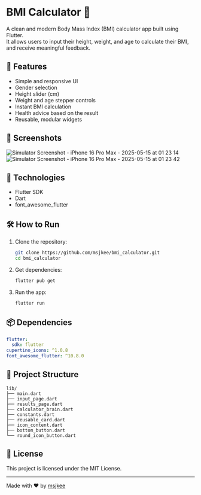 # BMI Calculator 🧮

A clean and modern Body Mass Index (BMI) calculator app built using Flutter.  
It allows users to input their height, weight, and age to calculate their BMI, and receive meaningful feedback.

## 🚀 Features

- Simple and responsive UI
- Gender selection
- Height slider (cm)
- Weight and age stepper controls
- Instant BMI calculation
- Health advice based on the result
- Reusable, modular widgets

## 📱 Screenshots

![Simulator Screenshot - iPhone 16 Pro Max - 2025-05-15 at 01 23 14](https://github.com/user-attachments/assets/ef3b9d68-a4aa-4159-9193-709e04c27303)
![Simulator Screenshot - iPhone 16 Pro Max - 2025-05-15 at 01 23 42](https://github.com/user-attachments/assets/770b0a36-94cd-44ee-a6b5-6cdd491c5d07)



## 🔧 Technologies

- Flutter SDK
- Dart
- font_awesome_flutter

## 🛠 How to Run

1. Clone the repository:
   ```bash
   git clone https://github.com/msjkee/bmi_calculator.git
   cd bmi_calculator
   ```

2. Get dependencies:
   ```bash
   flutter pub get
   ```

3. Run the app:
   ```bash
   flutter run
   ```

## 📦 Dependencies

```yaml
flutter:
  sdk: flutter
cupertino_icons: ^1.0.8
font_awesome_flutter: ^10.8.0
```

## 📁 Project Structure

```
lib/
├── main.dart
├── input_page.dart
├── results_page.dart
├── calculator_brain.dart
├── constants.dart
├── reusable_card.dart
├── icon_content.dart
├── bottom_button.dart
└── round_icon_button.dart
```

## 📃 License

This project is licensed under the MIT License.

---

Made with ❤️ by [msjkee](https://github.com/msjkee)

